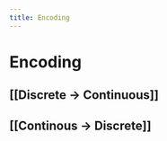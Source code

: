 ```yaml
---
title: Encoding
---
```


# Encoding

## [[Discrete -> Continuous]]

## [[Continous -> Discrete]]






















































































